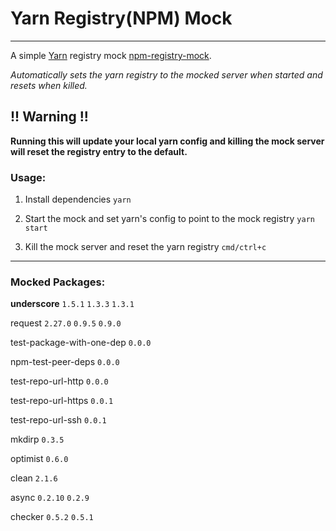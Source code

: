 # Yarn Registry(NPM) Mock

---

A simple [Yarn](https://yarnpkg.com) registry mock [npm-registry-mock](https://github.com/npm/npm-registry-mock).

*Automatically sets the yarn registry to the mocked server when started and resets when killed.*

## !! Warning !!
**Running this will update your local yarn config and killing the mock server will reset the registry entry to the default.**

### Usage:

1. Install dependencies
`yarn`

2. Start the mock and set yarn's config to point to the mock registry
`yarn start`

3. Kill the mock server and reset the yarn registry
`cmd/ctrl+c`

---


### Mocked Packages:

**underscore**
`1.5.1`
`1.3.3`
`1.3.1`

request
`2.27.0`
`0.9.5`
`0.9.0`

test-package-with-one-dep
`0.0.0`

npm-test-peer-deps
`0.0.0`

test-repo-url-http
`0.0.0`

test-repo-url-https
`0.0.1`

test-repo-url-ssh
`0.0.1`

mkdirp
`0.3.5`

optimist
`0.6.0`

clean
`2.1.6`

async
`0.2.10`
`0.2.9`

checker
`0.5.2`
`0.5.1`
